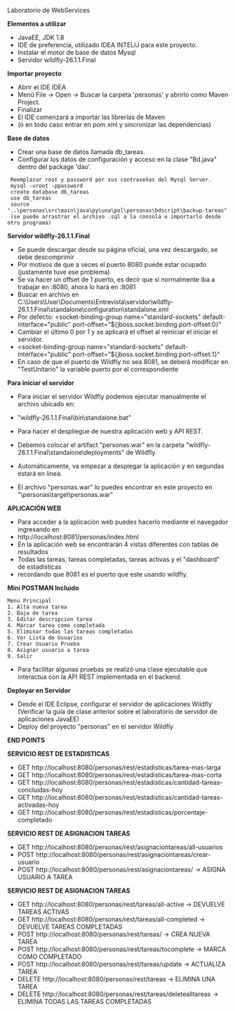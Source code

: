 Laboratorio de WebServices

**Elementos a utilizar**
* JavaEE, JDK 1.8 
* IDE de preferencia, utilizado IDEA INTELIJ para este proyecto. 
* Instalar el motor de base de datos Mysql
* Servidor wildfly-26.1.1.Final

**Importar proyecto**
 * Abrir el IDE IDEA
 * Menú File -> Open -> Buscar la carpeta 'personas' y abrirlo como Maven Project.
 * Finalizar
 * El IDE comenzará a importar las librerías de Maven 
 * (ó en todo caso entrar en pom.xml y sincronizar las dependencias)
 
**Base de datos**
 * Crear una base de datos llamada db_tareas.
 * Configurar los datos de configuración y acceso en la clase "Bd.java" dentro del package 'dao'.


``` 
 Reemplazar root y password por sus contraseñas del Mysql Server.
 mysql -uroot -ppassword
 create database db_tareas
 use db_tareas
 source "..\personas\src\main\java\py\una\pol\personas\bdscript\backup-tareas" 
 (se puede arrastrar el archivo .sql a la consola o importarlo desde otro programa)
```


**Servidor wildfly-26.1.1.Final**
* Se puede descargar desde su página oficial, una vez descargado, se debe descomprimir
* Por motivos de que a veces el puerto 8080 puede estar ocupado (justamente tuve ese problema)
* Se va hacer un offset de 1 puerto, es decir que si normalmente iba a trabajar en :8080, ahora lo hará en :8081
* Buscar en archivo en C:\Users\User\Documents\Entrevista\servidor\wildfly-26.1.1.Final\standalone\configuration\standalone.xml
* Por defecto: <socket-binding-group name="standard-sockets" default-interface="public" port-offset="${jboss.socket.binding.port-offset:0}"
* Cambiar el último 0 por 1 y se aplicará el offset al reiniciar el iniciar el servidor.
* <socket-binding-group name="standard-sockets" default-interface="public" port-offset="${jboss.socket.binding.port-offset:1}"
* En caso de que el puerto de Wildfly no sea 8081, se deberá modificar en "TestUnitario" la variable puerto por el correspondiente

**Para iniciar el servidor**
* Para iniciar el servidor Wildfly podemos ejecutar manualmente el archivo ubicado en: 
* "wildfly-26.1.1.Final\bin\standalone.bat"


* Para hacer el despliegue de nuestra aplicación web y API REST. 
* Debemos colocar el artifact "personas.war" en la carpeta "wildfly-26.1.1.Final\standalone\deployments" de Wildfly.
* Automáticamente, va empezar a desplegar la aplicación y en segundas estará en linea.
* El archivo "personas.war" lo puedes encontrar en este proyecto en "\personas\target\personas.war"


**APLICACIÓN WEB** 
* Para acceder a la aplicación web puedes hacerlo mediante el navegador ingresando en
* http://localhost:8081/personas/index.html
* En la aplicación web se encontrarán 4 vistas diferentes con tablas de resultados
* Todas las tareas, tareas completadas, tareas activas y el "dashboard" de estadísticas
* recordando que 8081 es el puerto que este usando wildfly.

**Mini POSTMAN Incluido**
```
Menu Principal
1. Alta nueva tarea
2. Baja de tarea
3. Editar descripcion tarea
4. Marcar tarea como completada
5. Eliminar todas las tareas completadas
6. Ver Lista de Usuarios
7. Crear Usuario Prueba
8. Asignar usuario a tarea
9. Salir
```

* Para facilitar algunas pruebas se realizó una clase ejecutable que interactua con la API REST implementada en el backend.

**Deployar en Servidor**
 * Desde el IDE Eclipse, configurar el servidor de aplicaciones Wildfly (Verificar la guía de clase anterior sobre el laboratorio de servidor de aplicaciones JavaEE)
 * Deploy del proyecto "personas" en el servidor Wildfly


**END POINTS**


**SERVICIO REST DE ESTADISTICAS**
 * GET http://localhost:8080/personas/rest/estadisticas/tarea-mas-larga
 * GET http://localhost:8080/personas/rest/estadisticas/tarea-mas-corta
 * GET http://localhost:8080/personas/rest/estadisticas/cantidad-tareas-concluidas-hoy
 * GET http://localhost:8080/personas/rest/estadisticas/cantidad-tareas-activadas-hoy
 * GET http://localhost:8080/personas/rest/estadisticas/porcentaje-completado

**SERVICIO REST DE ASIGNACION TAREAS**
* GET http://localhost:8080/personas/rest/asignaciontareas/all-usuarios
* POST http://localhost:8080/personas/rest/asignaciontareas/crear-usuario
* POST http://localhost:8080/personas/rest/asignaciontareas/ -> ASIGNA USUARIO A TAREA


**SERVICIO REST DE ASIGNACION TAREAS**
* GET http://localhost:8080/personas/rest/tareas/all-active -> DEVUELVE TAREAS ACTIVAS
* GET http://localhost:8080/personas/rest/tareas/all-completed -> DEVUELVE TAREAS COMPLETADAS 
* POST http://localhost:8080/personas/rest/tareas/ -> CREA NUEVA TAREA
* POST http://localhost:8080/personas/rest/tareas/tocomplete -> MARCA COMO COMPLETADO
* POST http://localhost:8080/personas/rest/tareas/update -> ACTUALIZA TAREA
* DELETE http://localhost:8080/personas/rest/tareas -> ELIMINA UNA TAREA
* DELETE http://localhost:8080/personas/rest/tareas/deletealltareas -> ELIMINA TODAS LAS TAREAS COMPLETADAS


	 